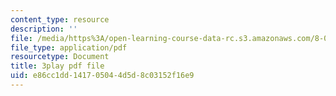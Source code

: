 ```yaml
---
content_type: resource
description: ''
file: /media/https%3A/open-learning-course-data-rc.s3.amazonaws.com/8-01sc-classical-mechanics-fall-2016/e86cc1dd141705044d5d8c03152f16e9_bX4liSWB4Gk.pdf
file_type: application/pdf
resourcetype: Document
title: 3play pdf file
uid: e86cc1dd-1417-0504-4d5d-8c03152f16e9
---
```

